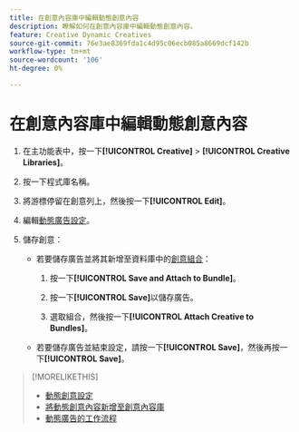 ```yaml
---
title: 在創意內容庫中編輯動態創意內容
description: 瞭解如何在創意內容庫中編輯動態創意內容。
feature: Creative Dynamic Creatives
source-git-commit: 76e3ae8369fda1c4d95c06ecb085a8669dcf142b
workflow-type: tm+mt
source-wordcount: '106'
ht-degree: 0%

---
```


# 在創意內容庫中編輯動態創意內容

1. 在主功能表中，按一下&#x200B;**[!UICONTROL Creative]** > **[!UICONTROL Creative Libraries]**。

1. 按一下程式庫名稱。

1. 將游標停留在創意列上，然後按一下&#x200B;**[!UICONTROL Edit]**。

1. 編輯[動態廣告設定](creative-settings-dynamic.md)。

1. 儲存創意：

   * 若要儲存廣告並將其新增至資料庫中的[創意組合](bundle-manage.md)：

      1. 按一下&#x200B;**[!UICONTROL Save and Attach to Bundle]**。

      1. 按一下&#x200B;**[!UICONTROL Save]**&#x200B;以儲存廣告。

      1. 選取組合，然後按一下&#x200B;**[!UICONTROL Attach Creative to Bundles]**。

   * 若要儲存廣告並結束設定，請按一下&#x200B;**[!UICONTROL Save]**，然後再按一下&#x200B;**[!UICONTROL Save]**。

>[!MORELIKETHIS]
>
>* [動態創意設定](creative-settings-dynamic.md)
>* [將動態創意內容新增至創意內容庫](creative-add-dynamic.md)
>* [動態廣告的工作流程](/help/creative/introduction/workflow-dynamic-ads.md)
